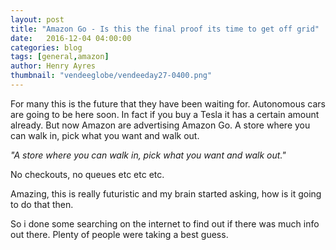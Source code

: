 ```yaml
--- 
layout: post
title: "Amazon Go - Is this the final proof its time to get off grid"
date:   2016-12-04 04:00:00
categories: blog
tags: [general,amazon]
author: Henry Ayres
thumbnail: "vendeeglobe/vendeeday27-0400.png"
--- 
```



For many this is the future that they have been waiting for.  Autonomous cars are going to be here soon. In fact if you buy a Tesla it has a certain amount already.
But now Amazon are advertising Amazon Go.  A store where you can walk in, pick what you want and walk out.

_"A store where you can walk in, pick what you want and walk out."_

No checkouts, no queues etc etc etc.

Amazing, this is really futuristic and my brain started asking, how is it going to do that then.

So i done some searching on the internet to find out if there was much info out there.  Plenty of people were taking a best guess.